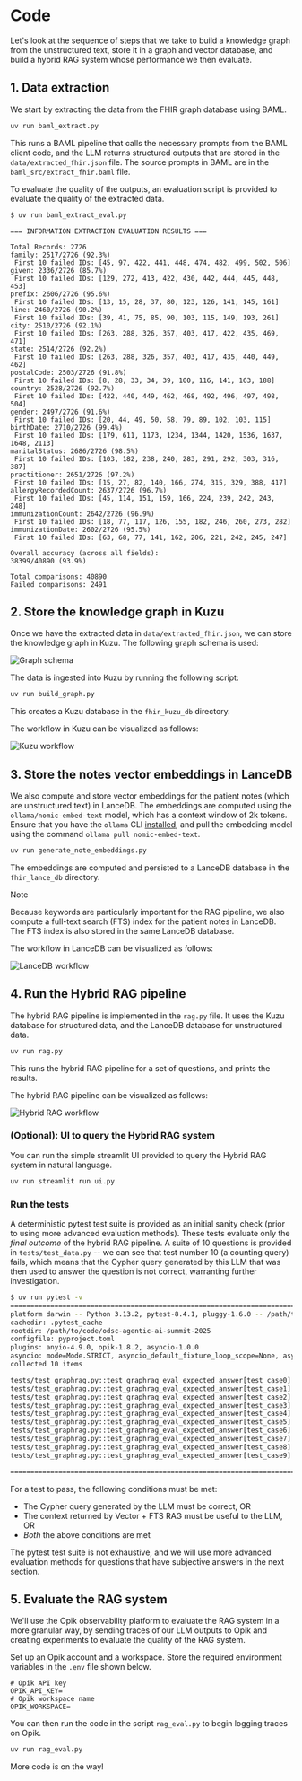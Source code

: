 # Code

Let's look at the sequence of steps that we take to build a knowledge graph from the unstructured
text, store it in a graph and vector database, and build a hybrid RAG system whose performance we
then evaluate.

## 1. Data extraction

We start by extracting the data from the FHIR graph database using BAML.

```bash
uv run baml_extract.py
```
This runs a BAML pipeline that calls the necessary prompts from the BAML client code, and the LLM
returns structured outputs that are stored in the `data/extracted_fhir.json` file. The source prompts
in BAML are in the `baml_src/extract_fhir.baml` file.

To evaluate the quality of the outputs, an evaluation script is provided to evaluate the quality of the extracted data.
```bash
$ uv run baml_extract_eval.py
```
```
=== INFORMATION EXTRACTION EVALUATION RESULTS ===

Total Records: 2726
family: 2517/2726 (92.3%)
 First 10 failed IDs: [45, 97, 422, 441, 448, 474, 482, 499, 502, 506]
given: 2336/2726 (85.7%)
 First 10 failed IDs: [129, 272, 413, 422, 430, 442, 444, 445, 448, 453]
prefix: 2606/2726 (95.6%)
 First 10 failed IDs: [13, 15, 28, 37, 80, 123, 126, 141, 145, 161]
line: 2460/2726 (90.2%)
 First 10 failed IDs: [39, 41, 75, 85, 90, 103, 115, 149, 193, 261]
city: 2510/2726 (92.1%)
 First 10 failed IDs: [263, 288, 326, 357, 403, 417, 422, 435, 469, 471]
state: 2514/2726 (92.2%)
 First 10 failed IDs: [263, 288, 326, 357, 403, 417, 435, 440, 449, 462]
postalCode: 2503/2726 (91.8%)
 First 10 failed IDs: [8, 28, 33, 34, 39, 100, 116, 141, 163, 188]
country: 2528/2726 (92.7%)
 First 10 failed IDs: [422, 440, 449, 462, 468, 492, 496, 497, 498, 504]
gender: 2497/2726 (91.6%)
 First 10 failed IDs: [20, 44, 49, 50, 58, 79, 89, 102, 103, 115]
birthDate: 2710/2726 (99.4%)
 First 10 failed IDs: [179, 611, 1173, 1234, 1344, 1420, 1536, 1637, 1648, 2113]
maritalStatus: 2686/2726 (98.5%)
 First 10 failed IDs: [103, 182, 238, 240, 283, 291, 292, 303, 316, 387]
practitioner: 2651/2726 (97.2%)
 First 10 failed IDs: [15, 27, 82, 140, 166, 274, 315, 329, 388, 417]
allergyRecordedCount: 2637/2726 (96.7%)
 First 10 failed IDs: [45, 114, 151, 159, 166, 224, 239, 242, 243, 248]
immunizationCount: 2642/2726 (96.9%)
 First 10 failed IDs: [18, 77, 117, 126, 155, 182, 246, 260, 273, 282]
immunizationDate: 2602/2726 (95.5%)
 First 10 failed IDs: [63, 68, 77, 141, 162, 206, 221, 242, 245, 247]

Overall accuracy (across all fields):
38399/40890 (93.9%)

Total comparisons: 40890
Failed comparisons: 2491
```

## 2. Store the knowledge graph in Kuzu

Once we have the extracted data in `data/extracted_fhir.json`, we can store the knowledge graph in Kuzu.
The following graph schema is used:

![Graph schema](../assets/graph-schema.png)

The data is ingested into Kuzu by running the following script:

```bash
uv run build_graph.py
```
This creates a Kuzu database in the `fhir_kuzu_db` directory.

The workflow in Kuzu can be visualized as follows:

![Kuzu workflow](../assets/graphrag-workflow.png)

## 3. Store the notes vector embeddings in LanceDB

We also compute and store vector embeddings for the patient notes (which are unstructured text) in LanceDB. The embeddings are computed using the `ollama/nomic-embed-text` model, which has a context window of 2k tokens.
Ensure that you have the `ollama` CLI [installed](https://ollama.readthedocs.io/en/quickstart/), and pull the embedding model using the command `ollama pull nomic-embed-text`.

```bash
uv run generate_note_embeddings.py
```
The embeddings are computed and persisted to a LanceDB database in the `fhir_lance_db` directory.

> [!NOTE]
> Because keywords are particularly important for the RAG pipeline, we also compute a full-text search
> (FTS) index for the patient notes in LanceDB. The FTS index is also stored in the same LanceDB database.

The workflow in LanceDB can be visualized as follows:

![LanceDB workflow](../assets/vector-and-fts-rag-workflow.png)

## 4. Run the Hybrid RAG pipeline

The hybrid RAG pipeline is implemented in the `rag.py` file. It uses the Kuzu database for structured
data, and the LanceDB database for unstructured data.

```bash
uv run rag.py
```

This runs the hybrid RAG pipeline for a set of questions, and prints the results.

The hybrid RAG pipeline can be visualized as follows:

![Hybrid RAG workflow](../assets/hybrid-rag-workflow.png)

### (Optional): UI to query the Hybrid RAG system

You can run the simple streamlit UI provided to query the Hybrid RAG system in natural language.

```bash
uv run streamlit run ui.py
```

### Run the tests

A deterministic pytest test suite is provided as an initial sanity check (prior to using more advanced
evaluation methods). These tests evaluate only the _final outcome_ of the hybrid RAG pipeline. A suite
of 10 questions is provided in `tests/test_data.py` -- we can see that test number 10 (a counting query)
fails, which means that the Cypher query generated by this LLM that was then used to answer the question
is not correct, warranting further investigation.

```bash
$ uv run pytest -v
===================================================================================================== test session starts =====================================================================================================
platform darwin -- Python 3.13.2, pytest-8.4.1, pluggy-1.6.0 -- /path/to/code/odsc-agentic-ai-summit-2025/.venv/bin/python3
cachedir: .pytest_cache
rootdir: /path/to/code/odsc-agentic-ai-summit-2025
configfile: pyproject.toml
plugins: anyio-4.9.0, opik-1.8.2, asyncio-1.0.0
asyncio: mode=Mode.STRICT, asyncio_default_fixture_loop_scope=None, asyncio_default_test_loop_scope=function
collected 10 items                                                                                                                                                                                                            

tests/test_graphrag.py::test_graphrag_eval_expected_answer[test_case0] PASSED                                                                                                                                           [ 10%]
tests/test_graphrag.py::test_graphrag_eval_expected_answer[test_case1] PASSED                                                                                                                                           [ 20%]
tests/test_graphrag.py::test_graphrag_eval_expected_answer[test_case2] PASSED                                                                                                                                           [ 30%]
tests/test_graphrag.py::test_graphrag_eval_expected_answer[test_case3] PASSED                                                                                                                                           [ 40%]
tests/test_graphrag.py::test_graphrag_eval_expected_answer[test_case4] PASSED                                                                                                                                           [ 50%]
tests/test_graphrag.py::test_graphrag_eval_expected_answer[test_case5] PASSED                                                                                                                                           [ 60%]
tests/test_graphrag.py::test_graphrag_eval_expected_answer[test_case6] PASSED                                                                                                                                           [ 70%]
tests/test_graphrag.py::test_graphrag_eval_expected_answer[test_case7] PASSED                                                                                                                                           [ 80%]
tests/test_graphrag.py::test_graphrag_eval_expected_answer[test_case8] PASSED                                                                                                                                           [ 90%]
tests/test_graphrag.py::test_graphrag_eval_expected_answer[test_case9] FAILED                                                                                                                                           [100%]

========================================================================================================== FAILURES ===========================================================================================================
```
For a test to pass, the following conditions must be met:
- The Cypher query generated by the LLM must be correct, OR
- The context returned by Vector + FTS RAG must be useful to the LLM, OR
- _Both_ the above conditions are met

The pytest test suite is not exhaustive, and we will use more advanced evaluation methods for questions that
have subjective answers in the next section.

## 5. Evaluate the RAG system

We'll use the Opik observability platform to evaluate the RAG system in a more granular way, by sending
traces of our LLM outputs to Opik and creating experiments to evaluate the quality of the RAG system.

Set up an Opik account and a workspace. Store the required environment variables in the `.env` file
shown below.

```
# Opik API key
OPIK_API_KEY=
# Opik workspace name
OPIK_WORKSPACE=
```

You can then run the code in the script `rag_eval.py` to begin logging traces on Opik.

```bash
uv run rag_eval.py
```

More code is on the way!
